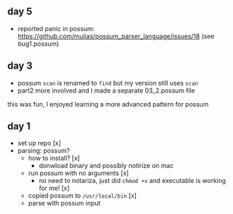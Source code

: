 ## day 5

- reported panic in possum: https://github.com/mulias/possum_parser_language/issues/18 (see bug1.possum)

## day 3

- possum `scan` is renamed to `find` but my version still uses `scan`
- part2 more involved and I made a separate 03_2.possum file

this was fun, I enjoyed learning a more advanced pattern for possum

## day 1

- set up repo [x]
- parsing: possum?
  - how to install? [x]
    - donwload binary and possibly notirize on mac
  - run possum with no arguments [x]
    - no need to notariza, just did `chmod +x` and executable is working for me! [x]
  - copied possum to `/usr/local/bin` [x]
  - parse with possum input